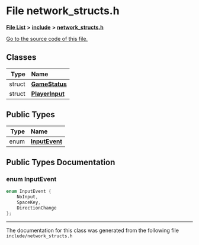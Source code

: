 
# File network\_structs.h


[**File List**](files.md) **>** [**include**](dir_d44c64559bbebec7f509842c48db8b23.md) **>** [**network\_structs.h**](network__structs_8h.md)

[Go to the source code of this file.](network__structs_8h_source.md)













## Classes

| Type | Name |
| ---: | :--- |
| struct | [**GameStatus**](structGameStatus.md) <br> |
| struct | [**PlayerInput**](structPlayerInput.md) <br> |

## Public Types

| Type | Name |
| ---: | :--- |
| enum  | [**InputEvent**](network__structs_8h.md#enum-inputevent)  <br> |












## Public Types Documentation


### enum InputEvent 


```cpp
enum InputEvent {
    NoInput,
    SpaceKey,
    DirectionChange
};
```



------------------------------
The documentation for this class was generated from the following file `include/network_structs.h`